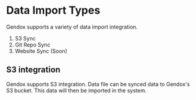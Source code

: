 
# Data Import Types

Gendox supports a variety of data import integration.
1. S3 Sync
2. Git Repo Sync
3. Website Sync (Soon)


## S3 integration

Gendox supports S3 integration. Data file can be synced data to Gendox's S3 bucket. This data will then be imported in the system.


